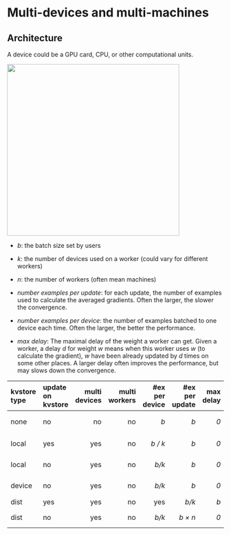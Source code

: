 # Multi-devices and multi-machines

## Architecture

A device could be a GPU card, CPU, or other computational units.

<img src=https://raw.githubusercontent.com/dmlc/dmlc.github.io/master/img/mxnet/multi-node/ps_arch.png width=400/>

- *b*: the batch size set by users
- *k*: the number of devices used on a worker (could vary for different workers)
- *n*: the number of workers (often mean machines)

- *number examples per update*: for each update, the number of examples used to
  calculate the averaged gradients. Often the larger, the slower the convergence.
- *number examples per device*: the number of examples batched to one device
  each time. Often the larger, the better the performance.
- *max delay*: The maximal delay of the weight a worker can get. Given a worker,
  a delay *d* for weight *w* means when this worker uses *w* (to calculate the
  gradient), *w* have been already updated by *d* times on some other places. A
  larger delay often improves the performance, but may slows down the
  convergence.


| kvstore type | update on kvstore | multi devices | multi workers | #ex per device | #ex per update | max delay | update place |
| :--- | :--- | ---:| ---:| ---:| ---:| ---:| ---:|
| none | no | no | no | *b* | *b* | *0* | dev<sub>0</sub> on worker<sub>0</sub> |
| local | yes | yes | no | *b / k* | *b* | *0* | cpu on worker<sub>0</sub> |
| local | no | yes | no  | *b/k* | *b* | *0* | devs on worker<sub>0</sub> |
| device | no | yes | no | *b/k* |*b* | *0* | devs on worker<sub>0</sub> |
| dist | yes | yes | no | yes | *b/k* |*b* | *n* | servers |
| dist | no | yes | no | *b/k* | *b × n* | *0* | cpus on workers |
